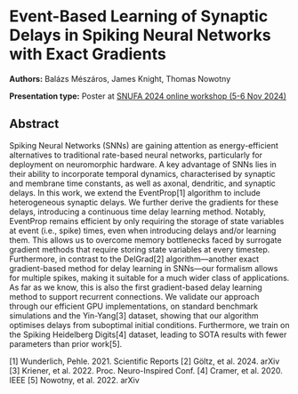 # Event-Based Learning of Synaptic Delays in Spiking Neural Networks with Exact Gradients

**Authors:** Balázs Mészáros, James Knight, Thomas Nowotny
                           


**Presentation type:** Poster at [SNUFA 2024 online workshop (5-6 Nov 2024)](https://snufa.net/2024)

## Abstract

Spiking Neural Networks (SNNs) are gaining attention as energy-efficient alternatives to traditional rate-based neural networks, particularly for deployment on neuromorphic hardware. A key advantage of SNNs lies in their ability to incorporate temporal dynamics, characterised by synaptic and membrane time constants, as well as axonal, dendritic, and synaptic delays. In this work, we extend the EventProp[1] algorithm to include heterogeneous synaptic delays. We further derive the gradients for these delays, introducing a continuous time delay learning method. Notably, EventProp remains efficient by only requiring the storage of state variables at event (i.e., spike) times, even when introducing delays and/or learning them. This allows us to overcome memory bottlenecks faced by surrogate gradient methods that require storing state variables at every timestep. Furthermore, in contrast to the DelGrad[2] algorithm—another exact gradient-based method for delay learning in SNNs—our formalism allows for multiple spikes, making it suitable for a much wider class of applications. As far as we know, this is also the first gradient-based delay learning method to support recurrent connections. We validate our approach through our efficient GPU implementations, on standard benchmark simulations and the Yin-Yang[3] dataset, showing that our algorithm optimises delays from suboptimal initial conditions. Furthermore, we train on the Spiking Heidelberg Digits[4] dataset, leading to SOTA results with fewer parameters than prior work[5].

[1] Wunderlich,  Pehle. 2021. Scientific Reports 
[2] Göltz, et al. 2024. arXiv 
[3] Kriener, et al. 2022. Proc. Neuro-Inspired Conf. 
[4] Cramer, et al. 2020. IEEE
[5] Nowotny, et al. 2022. arXiv